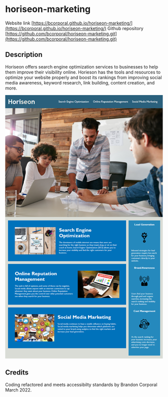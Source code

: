 # horiseon-marketing

Website link [https://bcorporal.github.io/horiseon-marketing/](https://bcorporal.github.io/horiseon-marketing/) 
Github repository [https://github.com/bcorporal/horiseon-marketing.git](https://github.com/bcorporal/horiseon-marketing.git) 

## Description

Horiseon offers search engine optimization services to businesses to help them improve their visibility online. Horieson has the tools and resources to optimize your website properly and boost its rankings from improving social media awareness, keyword research, link building, content creation, and more.

![alt text](assets/images/Horiseon-demo.png)
    
## Credits

Coding refactored and meets accessibilty standards by Brandon Corporal March 2022.